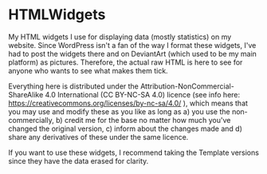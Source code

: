 # HTMLWidgets
My HTML widgets I use for displaying data (mostly statistics) on my website.
Since WordPress isn't a fan of the way I format these widgets, I've had to post the widgets there and on DeviantArt (which used to be my main platform) as pictures. Therefore, the actual raw HTML is here to see for anyone who wants to see what makes them tick.

Everything here is distributed under the Attribution-NonCommercial-ShareAlike 4.0 International (CC BY-NC-SA 4.0) licence (see info here: https://creativecommons.org/licenses/by-nc-sa/4.0/ ), which means that you may use and modify these as you like as long as a) you use the non-commercially, b) credit me for the base no matter how much you've changed the original version, c) inform about the changes made and d) share any derivatives of these under the same licence.

If you want to use these widgets, I recommend taking the Template versions since they have the data erased for clarity.
